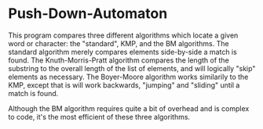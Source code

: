 # Push-Down-Automaton

This program compares three different algorithms which locate a given word or character: the "standard", KMP, and the BM algorithms. The standard algorithm merely compares elements side-by-side
a match is found. The Knuth-Morris-Pratt algorithm compares the length of the substring to the overall length of the list of elements, and will logically "skip" elements as necessary.
The Boyer-Moore algorithm works similarily to the KMP, except that is will work backwards, "jumping" and "sliding" until a match is found.

Although the BM algorithm requires quite a bit of overhead and is complex to code, it's the most efficient of these three algorithms. 
